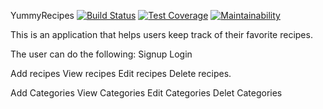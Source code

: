 YummyRecipes [![Build Status](https://travis-ci.org/shakirandagire/YummyRecipes.svg?branch=master)](https://travis-ci.org/shakirandagire/YummyRecipes)
[![Test Coverage](https://api.codeclimate.com/v1/badges/83492fb00ebd2b1dc50f/test_coverage)](https://codeclimate.com/github/shakirandagire/YummyRecipes/test_coverage)
[![Maintainability](https://api.codeclimate.com/v1/badges/83492fb00ebd2b1dc50f/maintainability)](https://codeclimate.com/github/shakirandagire/YummyRecipes/maintainability)

This is an application that helps users keep track of their favorite recipes.

The user can do the following:
Signup
Login

Add recipes
View recipes
Edit recipes
Delete recipes.

Add Categories
View Categories
Edit Categories
Delet Categories



